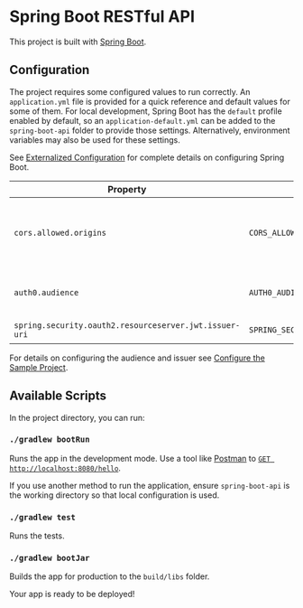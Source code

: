 # Spring Boot RESTful API

This project is built with [Spring Boot](https://spring.io/projects/spring-boot).

## Configuration

The project requires some configured values to run correctly. An `application.yml` file is provided for a quick
reference and default values for some of them. For local development, Spring Boot has the `default` profile enabled by
default, so an `application-default.yml` can be added to the `spring-boot-api` folder to provide those settings.
Alternatively, environment variables may also be used for these settings.

See [Externalized Configuration](https://docs.spring.io/spring-boot/docs/current/reference/html/spring-boot-features.html#boot-features-external-config)
for complete details on configuring Spring Boot.

| Property | Environment Variable | Default | Description |
| -------- | -------------------- | ------- | ----------- |
| `cors.allowed.origins` | `CORS_ALLOWED_ORIGINS` | http://localhost:3000 | A comma separated list of allowed origins for CORS. |
| `auth0.audience` | `AUTH0_AUDIENCE` | | The audience value an Auth0 API. |
| `spring.security.oauth2.resourceserver.jwt.issuer-uri` | `SPRING_SECURITY_OAUTH2_RESOURCESERVER_JWT_ISSUER_URI` | | The issuer of the JWT. |

For details on configuring the audience and issuer see
[Configure the Sample Project](https://auth0.com/docs/quickstart/backend/java-spring-security5/01-authorization#configure-the-sample-project).

## Available Scripts

In the project directory, you can run:

### `./gradlew bootRun`

Runs the app in the development mode. Use a tool like [Postman](https://www.postman.com/) to
[`GET http://localhost:8080/hello`](http://localhost:8080/hello).

If you use another method to run the application, ensure `spring-boot-api` is the working directory so that local
configuration is used.

### `./gradlew test`

Runs the tests.

### `./gradlew bootJar`

Builds the app for production to the `build/libs` folder.

Your app is ready to be deployed!
